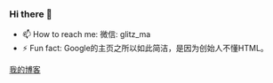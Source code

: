 ### Hi there 👋

- 📫 How to reach me: 微信: glitz_ma
- ⚡ Fun fact: Google的主页之所以如此简洁，是因为创始人不懂HTML。

[我的博客](https://mamingjuan.cn)

<!--
**happy760690/happy760690** is a ✨ _special_ ✨ repository because its `README.md` (this file) appears on your GitHub profile.

Here are some ideas to get you started:

- 🔭 I’m currently working on ...
- 🌱 I’m currently learning ...
- 👯 I’m looking to collaborate on ...
- 🤔 I’m looking for help with ...
- 💬 Ask me about ...
- 📫 How to reach me: ...
- 😄 Pronouns: ...
- ⚡ Fun fact: ...
-->
